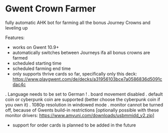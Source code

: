 # Gwent Crown Farmer
 fully automatic AHK bot for farming all the bonus Journey Crowns and leveling up 

Features:
- works on Gwent 10.9+
- automatically switches between Journeys ifa all bonus crowns are farmed
- scheduled starting time
- scheduled farming end time
- only supports thrive cards so far, specifically only this deck: https://www.playgwent.com/de/decks/a31956103bce7a0586836d5091cdac4c

. Language needs to be set to German !
. board movement disabled
. default coin or cyberpunk coin are supported (better choose the cyberpunk coin if you own it)
. 1080p resolution in windowed mode
. monitor cannot be turned off, because of Gwents build-in restrictions [optionally possible with these monitor drivers: https://www.amyuni.com/downloads/usbmmidd_v2.zip]

- support for order cards is planned to be added in the future
